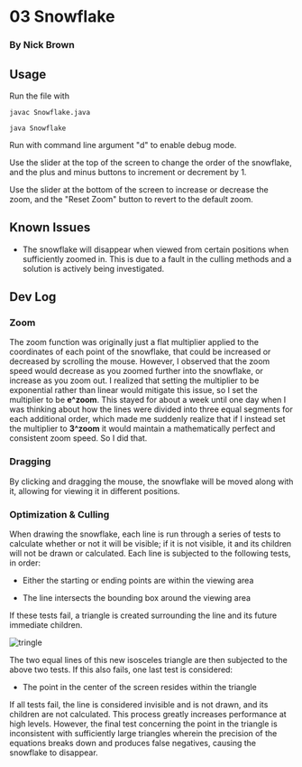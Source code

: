 # 03 Snowflake

### By Nick Brown

## Usage

Run the file with

    javac Snowflake.java

    java Snowflake

Run with command line argument "d" to enable debug mode.

Use the slider at the top of the screen to change the order of the snowflake, and the plus and minus buttons to increment or decrement by 1.

Use the slider at the bottom of the screen to increase or decrease the zoom, and the "Reset Zoom" button to revert to the default zoom.

## Known Issues

- The snowflake will disappear when viewed from certain positions when sufficiently zoomed in. This is due to a fault in the culling methods and a solution is actively being investigated.

## Dev Log

### Zoom

The zoom function was originally just a flat multiplier applied to the coordinates of each point of the snowflake, that could be increased or decreased by scrolling the mouse. However, I observed that the zoom speed would decrease as you zoomed further into the snowflake, or increase as you zoom out. I realized that setting the multiplier to be exponential rather than linear would mitigate this issue, so I set the multiplier to be **e^zoom**. This stayed for about a week until one day when I was thinking about how the lines were divided into three equal segments for each additional order, which made me suddenly realize that if I instead set the multiplier to **3^zoom** it would maintain a mathematically perfect and consistent zoom speed. So I did that.

### Dragging

By clicking and dragging the mouse, the snowflake will be moved along with it, allowing for viewing it in different positions. 

### Optimization & Culling

When drawing the snowflake, each line is run through a series of tests to calculate whether or not it will be visible; if it is not visible, it and its children will not be drawn or calculated. Each line is subjected to the following tests, in order:

- Either the starting or ending points are within the viewing area

- The line intersects the bounding box around the viewing area

If these tests fail, a triangle is created surrounding the line and its future immediate children. 

![tringle](https://i.imgur.com/dvXf4ID.png)

The two equal lines of this new isosceles triangle are then subjected to the above two tests. If this also fails, one last test is considered:

- The point in the center of the screen resides within the triangle

If all tests fail, the line is considered invisible and is not drawn, and its children are not calculated. This process greatly increases performance at high levels. However, the final test concerning the point in the triangle is inconsistent with sufficiently large triangles wherein the precision of the equations breaks down and produces false negatives, causing the snowflake to disappear.
